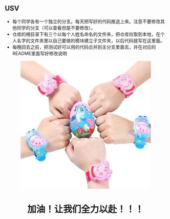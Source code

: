 ## USV
* 每个同学各有一个独立的分支。每天把写好的代码推送上来。注意不要修改其他同学的分支（可以查看但是不要修改）。
* 仓库的根目录下有三个以每个人姓名命名的文件夹，把仓库拉取到本地，在个人名字的文件夹里以自己要做的模块建立子文件夹，以后代码就写在这里面。
* 每晚回去之前，把测试好可以用的代码合并到主分支里面去，并在对应的README里面写好修改说明

<div align=center>
  
![](https://github.com/hduusv512/xiaozhu/blob/master/image-folder/peiqi.jpg)

# <center>加油！让我们全力以赴！！！</center>
